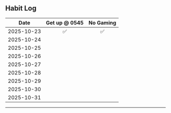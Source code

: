 ## Habit Log

| Date           | Get up @ 0545  | No Gaming |
|:--------------:|:--------------:|:---------:|
| 2025-10-23     |✅              | ✅       |
| 2025-10-24     |              |        |
| 2025-10-25     |              |        |
| 2025-10-26     |              |        |
| 2025-10-27     |              |        |
| 2025-10-28     |              |        |
| 2025-10-29     |              |        |
| 2025-10-30     |              |        |
| 2025-10-31     |              |        |

------------------


<!--
**Bubke/Bubke** is a ✨ _special_ ✨ repository because its `README.md` (this file) appears on your GitHub profile.

Here are some ideas to get you started:

✅
❌
🟡
- 🔭 I’m currently working on ...
- 🌱 I’m currently learning ...
- 👯 I’m looking to collaborate on ...
- 🤔 I’m looking for help with ...
- 💬 Ask me about ...
- 📫 How to reach me: ...
- 😄 Pronouns: ...
- ⚡ Fun fact: ...
-->
